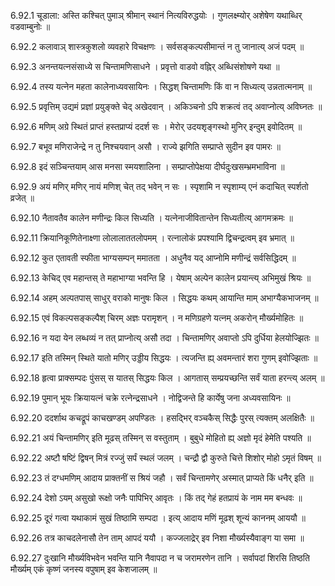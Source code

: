 6.92.1
चूडाला:
अस्ति कश्चित् पुमाञ् श्रीमान् स्थानं नित्यविरुद्धयोः ।
गुणलक्ष्म्योर् अशेषेण यथाब्धिर् वडवाम्बुनोः ॥


6.92.2
कलावाञ् शास्त्रकुशलो व्यवहारे विचक्षणः ।
सर्वसङ्कल्पसीमान्तं न तु जानात्य् अजं पदम् ॥


6.92.3
अनन्तयत्नसंसाध्ये स चिन्तामणिसाधने ।
प्रवृत्तो वाडवो वह्निर् अब्धिसंशोषणे यथा ॥


6.92.4
तस्य यत्नेन महता कालेनाध्यवसायिनः ।
सिद्धश् चिन्तामणिः किं वा न सिध्यत्य् उन्नतात्मनाम् ॥


6.92.5
प्रवृत्तिम् उद्यमं प्रज्ञां प्रयुङ्क्ते चेद् अखेदवान् ।
अकिञ्चनो ऽपि शक्रत्वं तद् अवाप्नोत्य् अविघ्नतः ॥


6.92.6
मणिम् अग्रे स्थितं प्राप्तं हस्तप्राप्यं ददर्श सः ।
मेरोर् उदयशृङ्गस्थो मुनिर् इन्दुम् इवोदितम् ॥


6.92.7
बभूव मणिराजेन्द्रे न तु निश्चयवान् असौ ।
राज्ये झगिति सम्प्राप्ते सुदीन इव पामरः ॥


6.92.8
इदं सञ्चिन्तयाम् आस मनसा स्मयशालिना ।
सम्प्राप्तोपेक्षया दीर्घदुःखसम्भ्रमभाविना ॥


6.92.9
अयं मणिर् मणिर् नायं मणिश् चेत् तद् भवेन् न सः ।
स्पृशामि न स्पृशाम्य् एनं कदाचित् स्पर्शतो व्रजेत् ॥


6.92.10
नैतावतैव कालेन मणीन्द्रः किल सिध्यति ।
यत्नेनाजीवितान्तेन सिध्यतीत्य् आगमक्रमः ॥


6.92.11
क्रियानिकूणितेनाक्ष्णा लोलालाततलोपमम् ।
रत्नालोकं प्रपश्यामि द्विचन्द्रत्वम् इव भ्रमात् ॥


6.92.12
कुत एतावती स्फीता भाग्यसम्पन् ममातता ।
अधुनैव यद् आप्नोमि मणीन्द्रं सर्वसिद्धिदम् ॥


6.92.13
केचिद् एव महान्तस् ते महाभाग्या भवन्ति हि ।
येषाम् अल्पेन कालेन प्रयान्त्य् अभिमुखं श्रियः ॥


6.92.14
अहम् अल्पतपास् साधुर् वराको मानुषः किल ।
सिद्धयः कथम् आयान्ति माम् अभाग्यैकभाजनम् ॥


6.92.15
एवं विकल्पसङ्कल्पैश् चिरम् अज्ञः परामृशन् ।
न मणिग्रहणे यत्नम् अकरोन् मौर्ख्यमोहितः ॥


6.92.16
न यदा येन लब्धव्यं न तत् प्राप्नोत्य् असौ तदा ।
चिन्तामणिर् अवाप्तो ऽपि दुर्धिया हेलयोज्झितः ॥


6.92.17
इति तस्मिन् स्थिते यातो मणिर् उड्डीय सिद्धयः ।
त्यजन्ति ह्य् अवमन्तारं शरा गुणम् इवोज्झिताः ॥


6.92.18
हृत्वा प्राक्सम्पदः पुंसस् स यातस् सिद्धयः किल ।
आगतास् सम्प्रयच्छन्ति सर्वं याता हरन्त्य् अलम् ॥


6.92.19
पुमान् भूयः क्रियायत्नं चक्रे रत्नेन्द्रसाधने ।
नोद्विजन्ते हि कार्येषु जना अध्यवसायिनः ॥


6.92.20
ददर्शाथ कचद्रूपं काचखण्डम् अपण्डितः ।
हसद्भिर् वञ्चकैस् सिद्धैः पुरस् त्यक्तम् अलक्षितैः ॥


6.92.21
अयं चिन्तामणिर् इति मूढस् तस्मिन् स वस्तुताम् ।
बुबुधे मोहितो ह्य् अज्ञो मृदं हेमेति पश्यति ॥


6.92.22
अष्टौ षष्टिं द्विषन् मित्रं रज्जुं सर्पं स्थलं जलम् ।
चन्द्रौ द्वौ कुरुते चित्ते शिशोर् मोहो ऽमृतं विषम् ॥


6.92.23
तं दग्धमणिम् आदाय प्राक्तनीं स श्रियं जहौ ।
सर्वं चिन्तामणेर् अस्मात् प्राप्यते किं धनैर् इति ॥


6.92.24
देशो ऽयम् असुखो रूक्षो जनैः पापिभिर् आवृतः ।
किं तद् गेहं हतप्रायं के नाम मम बन्धवः ॥


6.92.25
दूरं गत्वा यथाकामं सुखं तिष्ठामि सम्पदा ।
इत्य् आदाय मणिं मूढश् शून्यं काननम् आययौ ॥


6.92.26
तत्र काचदलेनासौ तेन ताम् आपदं ययौ ।
कज्जलाद्रेर् इव निशा मौर्ख्यस्यैवाङ्ग या समा ॥


6.92.27
दुःखानि मौर्ख्यविभवेन भवन्ति यानि नैवापदा न च जरामरणेन तानि ।
सर्वापदां शिरसि तिष्ठति मौर्ख्यम् एकं कृष्णं जनस्य वपुषाम् इव केशजालम् ॥

